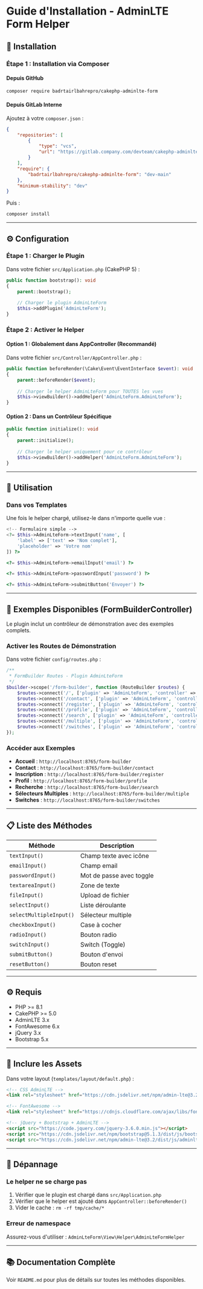 # Guide d'Installation - AdminLTE Form Helper

## 🚀 Installation

### Étape 1 : Installation via Composer

#### Depuis GitHub

```bash
composer require badrtairlbahrepro/cakephp-adminlte-form
```

#### Depuis GitLab Interne

Ajoutez à votre `composer.json` :

```json
{
    "repositories": [
        {
            "type": "vcs",
            "url": "https://gitlab.company.com/devteam/cakephp-adminlte-form.git"
        }
    ],
    "require": {
        "badrtairlbahrepro/cakephp-adminlte-form": "dev-main"
    },
    "minimum-stability": "dev"
}
```

Puis :

```bash
composer install
```

---

## ⚙️ Configuration

### Étape 1 : Charger le Plugin

Dans votre fichier `src/Application.php` (CakePHP 5) :

```php
public function bootstrap(): void
{
    parent::bootstrap();
    
    // Charger le plugin AdminLteForm
    $this->addPlugin('AdminLteForm');
}
```

### Étape 2 : Activer le Helper

#### Option 1 : Globalement dans AppController (Recommandé)

Dans votre fichier `src/Controller/AppController.php` :

```php
public function beforeRender(\Cake\Event\EventInterface $event): void
{
    parent::beforeRender($event);
    
    // Charger le helper AdminLteForm pour TOUTES les vues
    $this->viewBuilder()->addHelper('AdminLteForm.AdminLteForm');
}
```

#### Option 2 : Dans un Contrôleur Spécifique

```php
public function initialize(): void
{
    parent::initialize();
    
    // Charger le helper uniquement pour ce contrôleur
    $this->viewBuilder()->addHelper('AdminLteForm.AdminLteForm');
}
```

---

## 📖 Utilisation

### Dans vos Templates

Une fois le helper chargé, utilisez-le dans n'importe quelle vue :

```php
<!-- Formulaire simple -->
<?= $this->AdminLteForm->textInput('name', [
    'label' => ['text' => 'Nom complet'],
    'placeholder' => 'Votre nom'
]) ?>

<?= $this->AdminLteForm->emailInput('email') ?>

<?= $this->AdminLteForm->passwordInput('password') ?>

<?= $this->AdminLteForm->submitButton('Envoyer') ?>
```

---

## 🎯 Exemples Disponibles (FormBuilderController)

Le plugin inclut un contrôleur de démonstration avec des exemples complets.

### Activer les Routes de Démonstration

Dans votre fichier `config/routes.php` :

```php
/**
 * FormBuilder Routes - Plugin AdminLteForm
 */
$builder->scope('/form-builder', function (RouteBuilder $routes) {
    $routes->connect('/', ['plugin' => 'AdminLteForm', 'controller' => 'FormBuilder', 'action' => 'index']);
    $routes->connect('/contact', ['plugin' => 'AdminLteForm', 'controller' => 'FormBuilder', 'action' => 'contact']);
    $routes->connect('/register', ['plugin' => 'AdminLteForm', 'controller' => 'FormBuilder', 'action' => 'register']);
    $routes->connect('/profile', ['plugin' => 'AdminLteForm', 'controller' => 'FormBuilder', 'action' => 'profile']);
    $routes->connect('/search', ['plugin' => 'AdminLteForm', 'controller' => 'FormBuilder', 'action' => 'search']);
    $routes->connect('/multiple', ['plugin' => 'AdminLteForm', 'controller' => 'FormBuilder', 'action' => 'multiple']);
    $routes->connect('/switches', ['plugin' => 'AdminLteForm', 'controller' => 'FormBuilder', 'action' => 'switches']);
});
```

### Accéder aux Exemples

- **Accueil** : `http://localhost:8765/form-builder`
- **Contact** : `http://localhost:8765/form-builder/contact`
- **Inscription** : `http://localhost:8765/form-builder/register`
- **Profil** : `http://localhost:8765/form-builder/profile`
- **Recherche** : `http://localhost:8765/form-builder/search`
- **Sélecteurs Multiples** : `http://localhost:8765/form-builder/multiple`
- **Switches** : `http://localhost:8765/form-builder/switches`

---

## 📋 Liste des Méthodes

| Méthode | Description |
|---------|-------------|
| `textInput()` | Champ texte avec icône |
| `emailInput()` | Champ email |
| `passwordInput()` | Mot de passe avec toggle |
| `textareaInput()` | Zone de texte |
| `fileInput()` | Upload de fichier |
| `selectInput()` | Liste déroulante |
| `selectMultipleInput()` | Sélecteur multiple |
| `checkboxInput()` | Case à cocher |
| `radioInput()` | Bouton radio |
| `switchInput()` | Switch (Toggle) |
| `submitButton()` | Bouton d'envoi |
| `resetButton()` | Bouton reset |

---

## ⚙️ Requis

- PHP >= 8.1
- CakePHP >= 5.0
- AdminLTE 3.x
- FontAwesome 6.x
- jQuery 3.x
- Bootstrap 5.x

---

## 🎨 Inclure les Assets

Dans votre layout (`templates/layout/default.php`) :

```html
<!-- CSS AdminLTE -->
<link rel="stylesheet" href="https://cdn.jsdelivr.net/npm/admin-lte@3.2/dist/css/adminlte.min.css">

<!-- FontAwesome -->
<link rel="stylesheet" href="https://cdnjs.cloudflare.com/ajax/libs/font-awesome/6.0.0/css/all.min.css">

<!-- jQuery + Bootstrap + AdminLTE -->
<script src="https://code.jquery.com/jquery-3.6.0.min.js"></script>
<script src="https://cdn.jsdelivr.net/npm/bootstrap@5.1.3/dist/js/bootstrap.bundle.min.js"></script>
<script src="https://cdn.jsdelivr.net/npm/admin-lte@3.2/dist/js/adminlte.min.js"></script>
```

---

## 🐛 Dépannage

### Le helper ne se charge pas

1. Vérifier que le plugin est chargé dans `src/Application.php`
2. Vérifier que le helper est ajouté dans `AppController::beforeRender()`
3. Vider le cache : `rm -rf tmp/cache/*`

### Erreur de namespace

Assurez-vous d'utiliser : `AdminLteForm\View\Helper\AdminLteFormHelper`

---

## 📚 Documentation Complète

Voir `README.md` pour plus de détails sur toutes les méthodes disponibles.

